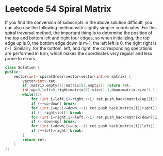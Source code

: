 # Leetcode 54 Spiral Matrix

If you find the conversion of subscripts in the above solution difficult, you can also use the following method with slightly simpler coordinates. For this spiral traversal method, the important thing is to determine the position of the top and bottom left and right four edges, so when initializing, the top edge up is 0, the bottom edge down is m-1, the left left is 0, the right right is n-1. Similarly, for the bottom, left, and right, the corresponding operations are performed in turn, which makes the coordinates very regular and less prone to errors

```cpp
class Solution {
public:
    vector<int> spiralOrder(vector<vector<int>>& matrix) {
        vector<int> ret;
        if (matrix.empty()||matrix[0].empty()) return ret;
        int up=0,left=0,right=matrix[0].size()-1,down=matrix.size()-1;
        while(1){
            for (int i=left;i<=right;++i) ret.push_back(matrix[up][i]);
            if (++up>down) break;
            for (int i=up;i<=down;++i) ret.push_back(matrix[i][right]);
            if (--right<left) break;
            for (int i=right;i>=left;--i) ret.push_back(matrix[down][i]);
            if (--down<up) break;
            for (int i=down;i>=up;--i) ret.push_back(matrix[i][left]);
            if (++left>right) break;
        }
        return ret;
    }
};
```
